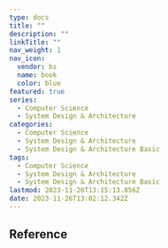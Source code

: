 ```yaml
---
type: docs
title: ""
description: ""
linkTitle: ""
nav_weight: 1
nav_icon:
  vendor: bs
  name: book
  color: blue
featured: true
series:
  - Computer Science
  - System Design & Architecture
categories:
  - Computer Science
  - System Design & Architecture
  - System Design & Architecture Basic
tags:
  - Computer Science
  - System Design & Architecture
  - System Design & Architecture Basic
lastmod: 2023-11-26T13:15:13.856Z
date: 2023-11-26T13:02:12.342Z
---
```


## Reference

